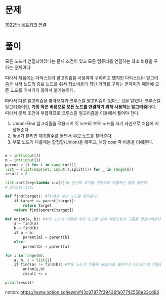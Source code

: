 # 문제

[1922번: 네트워크 연결](https://www.acmicpc.net/problem/1922)

# 풀이

모든 노드가 연결되어있다는 문제 조건이 있고 모든 컴퓨터를 연결하는 최소 비용을 구하는 문제이다. 

따라서 처음에는 다익스트라 알고리즘을 사용하여 구하려고 했지만 다익스트라 알고리즘은 시작 노드와 종료 노드를 줘서 최소비용의 최단 거리를 구하는 문제이기 때문에 모든 노드를 거쳐가지 않아서 불가능하다.

따라서 다른 알고리즘을 찾아보다가 크루스칼 알고리즘이 있다는 것을 알았다. 크루스칼 알고리즘이란, **가장 적은 비용으로 모든 노드를 연결하기 위해 사용하는 알고리즘**이다. 따라서 문제 조건에 부합하므로 크루스칼 알고리즘을 이용해서 풀어야 한다. 

1. Union-Find 알고리즘을 적용시켜 각 노드의 부모 노드를 자기 자신으로 처음에 지정해준다.
2. find가 불리면 재귀함수를 돌면서 부모 노드를 찾아준다.
3. 부모 노드가 다를때는 합집합(Union)을 해주고, 해당 cost 즉 비용을 더해준다.

```python

n = int(input())
m = int(input())
parent = [i for i in range(n+1)]
list = [list(map(int, input().split())) for _ in range(m)]
result = 0

list.sort(key=lambda x:x[2])# 간선의 크기를 기준으로 오름차순 정렬 해준다. 
# print(list)

def find(target): #find로 부모 노드를 찾아준다.
    if target == parent[target]:
        return target
    return find(parent[target])

def union(a, b): #부모 노드가 다를때 부모 노드를 같게 해줌으로서 그룹을 연결시켜준다.
    a = find(a)
    b = find(b)
    if a < b:
        parent[a] = parent[b]
    else:
        parent[b] = parent[a]

for i in range(m):
    a, b, c = list[i]
    if find(a) != find(b): #부모 노드가 다를때 union을 불러주고 result에 비용을 더해준다.
        union(a,b)
        result += c

print(result)
```

notion: https://www.notion.so/jewin/f43c07977f39436fa07742558e23cd96
